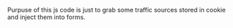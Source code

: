 Purpuse of this js code is just to grab some traffic sources stored in cookie and inject them into forms.
